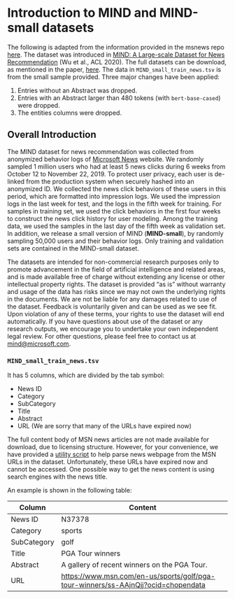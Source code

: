 # Introduction to MIND and MIND-small datasets

The following is adapted from the information provided in the msnews repo
[here](https://github.com/msnews/msnews.github.io/blob/master/assets/doc/introduction.md).
The dataset was introduced in [MIND: A Large-scale Dataset for News
Recommendation](https://aclanthology.org/2020.acl-main.331) (Wu et al., ACL
2020). The full datasets can be download, as mentioned in the paper,
[here](https://msnews.github.io/). The data in `MIND_small_train_news.tsv` is
from the small sample provided. Three major changes have been applied: 

1. Entries without an Abstract was dropped.
2. Entries with an Abstract larger than 480 tokens (with `bert-base-cased`) were
   dropped.
3. The entities columns were dropped. 

## Overall Introduction

The MIND dataset for news recommendation was collected from anonymized behavior
logs of <a href="https://microsoftnews.msn.com/">Microsoft News</a> website.  We
randomly sampled 1 million users who had at least 5 news clicks during 6 weeks
from October 12 to November 22, 2019.  To protect user privacy, each user is
de-linked from the production system when securely hashed into an anonymized ID.
We collected the news click behaviors of these users in this period, which are
formatted into impression logs.  We used the impression logs in the last week
for test, and the logs in the fifth week for training.  For samples in training
set, we used the click behaviors in the first four weeks to construct the news
click history for user modeling.  Among the training data, we used the samples
in the last day of the fifth week as validation set.  In addition, we release a
small version of MIND (**MIND-small**), by randomly sampling 50,000 users and
their behavior logs.  Only training and validation sets are contained in the
MIND-small dataset.


The datasets are intended for non-commercial research purposes only to promote
advancement in the field of artificial intelligence and related areas, and is
made available free of charge without extending any license or other
intellectual property rights. The dataset is provided “as is” without warranty
and usage of the data has risks since we may not own the underlying rights in
the documents. We are not be liable for any damages related to use of the
dataset. Feedback is voluntarily given and can be used as we see fit. Upon
violation of any of these terms, your rights to use the dataset will end
automatically. If you have questions about use of the dataset or any research
outputs, we encourage you to undertake your own independent legal review. For
other questions, please feel free to contact us at mind@microsoft.com.
 
### `MIND_small_train_news.tsv`

It has 5 columns, which are divided by the tab symbol:

* News ID 
* Category 
* SubCategory
* Title
* Abstract
* URL (We are sorry that many of the URLs have expired now)

The full content body of MSN news articles are not made available for download,
due to licensing structure. However, for your convenience, we have provided a
[utility script](https://github.com/msnews/MIND/tree/master/crawler) to help
parse news webpage from the MSN URLs in the dataset. Unfortunately, these URLs
have expired now and cannot be accessed. One possible way to get the news
content is using search engines with the news title.

An example is shown in the following table:

Column | Content
------------- | -------------
News ID | N37378
Category | sports
SubCategory | golf
Title | PGA Tour winners
Abstract | A gallery of recent winners on the PGA Tour.
URL | https://www.msn.com/en-us/sports/golf/pga-tour-winners/ss-AAjnQjj?ocid=chopendata
